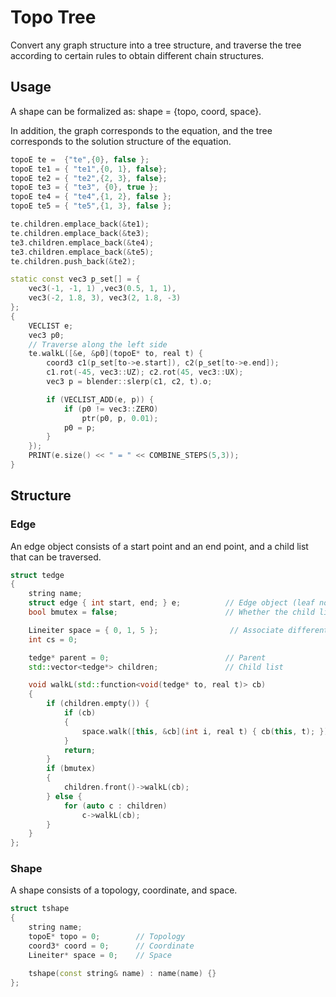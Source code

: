# Topo Tree

Convert any graph structure into a tree structure, and traverse the tree according to certain rules to obtain different chain structures.

## Usage

A shape can be formalized as: shape = {topo, coord, space}.

In addition, the graph corresponds to the equation, and the tree corresponds to the solution structure of the equation.

```cpp
topoE te =  {"te",{0}, false };
topoE te1 = { "te1",{0, 1}, false};
topoE te2 = { "te2",{2, 3}, false};
topoE te3 = { "te3", {0}, true };
topoE te4 = { "te4",{1, 2}, false };
topoE te5 = { "te5",{1, 3}, false };

te.children.emplace_back(&te1);
te.children.emplace_back(&te3);
te3.children.emplace_back(&te4);
te3.children.emplace_back(&te5);
te.children.push_back(&te2);

static const vec3 p_set[] = {
    vec3(-1, -1, 1) ,vec3(0.5, 1, 1), 
    vec3(-2, 1.8, 3), vec3(2, 1.8, -3)
};
{
    VECLIST e;
    vec3 p0;
    // Traverse along the left side
    te.walkL([&e, &p0](topoE* to, real t) {
        coord3 c1(p_set[to->e.start]), c2(p_set[to->e.end]);
        c1.rot(-45, vec3::UZ); c2.rot(45, vec3::UX);
        vec3 p = blender::slerp(c1, c2, t).o;

        if (VECLIST_ADD(e, p)) {
            if (p0 != vec3::ZERO)
                ptr(p0, p, 0.01);
            p0 = p;
        }
    });
    PRINT(e.size() << " = " << COMBINE_STEPS(5,3));
}
```

## Structure

### Edge

An edge object consists of a start point and an end point, and a child list that can be traversed.

```cpp
struct tedge
{
    string name;
    struct edge { int start, end; } e;          // Edge object (leaf node)
    bool bmutex = false;                        // Whether the child list is mutually exclusive

    Lineiter space = { 0, 1, 5 };                // Associate different constraints with parameter space
    int cs = 0;

    tedge* parent = 0;                          // Parent
    std::vector<tedge*> children;               // Child list

    void walkL(std::function<void(tedge* to, real t)> cb)
    {
        if (children.empty()) {
            if (cb)
            {
                space.walk([this, &cb](int i, real t) { cb(this, t); });
            }
            return;
        }
        if (bmutex)
        {
            children.front()->walkL(cb);
        } else {
            for (auto c : children)
                c->walkL(cb);
        }
    }
};
```

### Shape

A shape consists of a topology, coordinate, and space.

```cpp
struct tshape
{
    string name;
    topoE* topo = 0;        // Topology
    coord3* coord = 0;      // Coordinate
    Lineiter* space = 0;    // Space

    tshape(const string& name) : name(name) {}
};
```
